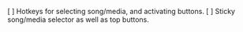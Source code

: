 [ ] Hotkeys for selecting song/media, and activating buttons.
[ ] Sticky song/media selector as well as top buttons.

